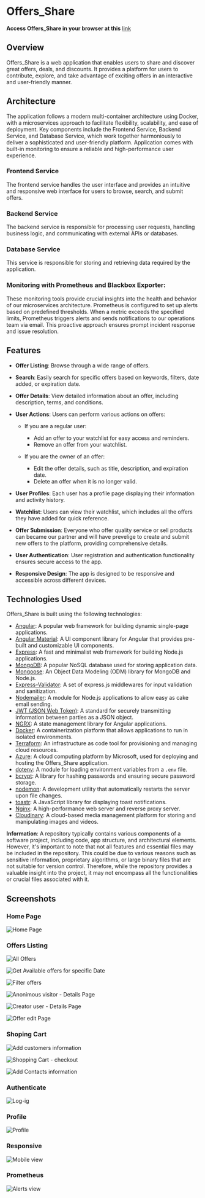 # Offers_Share


**Access Offers_Share in your browser at this** [link](https://shareoffer-tomivnikolov.b4a.run/) 


## Overview

Offers_Share is a web application that enables users to share and discover great offers, deals, and discounts. It provides a platform for users to contribute, explore, and take advantage of exciting offers in an interactive and user-friendly manner.

## Architecture

The application follows a modern multi-container architecture using Docker, with a microservices approach to facilitate flexibility, scalability, and ease of deployment. Key components include the Frontend Service, Backend Service, and Database Service, which work together harmoniously to deliver a sophisticated and user-friendly platform. Application comes with built-in monitoring to ensure a reliable and high-performance user experience.

### Frontend Service

The frontend service handles the user interface and provides an intuitive and responsive web interface for users to browse, search, and submit offers.

### Backend Service

The backend service is responsible for processing user requests, handling business logic, and communicating with external APIs or databases.

### Database Service

This service is responsible for storing and retrieving data required by the application.

### Monitoring with Prometheus and Blackbox Exporter:

These monitoring tools provide crucial insights into the health and behavior of our microservices architecture.
Prometheus is configured to set up alerts based on predefined thresholds. When a metric exceeds the specified limits, Prometheus triggers alerts and sends notifications to our operations team via email. This proactive approach ensures prompt incident response and issue resolution.

## Features

-    **Offer Listing**: Browse through a wide range of offers.
-    **Search**: Easily search for specific offers based on keywords, filters, date added, or expiration date.
  
-    **Offer Details**: View detailed information about an offer, including description, terms, and conditions.
 
-   **User Actions**: Users can perform various actions on offers:
  
    -   If you are a regular user:
        -   Add an offer to your watchlist for easy access and reminders.
        -   Remove an offer from your watchlist.
         
    -   If you are the owner of an offer:
        -   Edit the offer details, such as title, description, and expiration date.
        -   Delete an offer when it is no longer valid.
  
-    **User Profiles**: Each user has a profile page displaying their information and activity history.
  
-    **Watchlist**: Users can view their watchlist, which includes all the offers they have added for quick reference.
  
-    **Offer Submission**: Everyone who offer quality service or sell products can became our partner and will have prevelige to create and submit new offers to the platform, providing comprehensive details.
  
-    **User Authentication**: User registration and authentication functionality ensures secure access to the app.
-    **Responsive Design**: The app is designed to be responsive and accessible across different devices.

## Technologies Used

Offers_Share is built using the following technologies:

-    [Angular](https://angular.io/): A popular web framework for building dynamic single-page applications.
-    [Angular Material](https://material.angular.io/): A UI component library for Angular that provides pre-built and customizable UI components.
-    [Express](https://expressjs.com/): A fast and minimalist web framework for building Node.js applications.
-    [MongoDB](https://www.mongodb.com/): A popular NoSQL database used for storing application data.
-    [Mongoose](https://mongoosejs.com/): An Object Data Modeling (ODM) library for MongoDB and Node.js.
-    [Express-Validator](https://express-validator.github.io/): A set of express.js middlewares for input validation and sanitization.
-    [Nodemailer](https://nodemailer.com/): A module for Node.js applications to allow easy as cake email sending.
-    [JWT (JSON Web Token)](https://jwt.io/): A standard for securely transmitting information between parties as a JSON object.
-    [NGRX](https://ngrx.io/): A state management library for Angular applications.
-    [Docker](https://www.docker.com/): A containerization platform that allows applications to run in isolated environments.
-    [Terraform](https://www.terraform.io/): An infrastructure as code tool for provisioning and managing cloud resources.
-    [Azure](https://azure.microsoft.com/): A cloud computing platform by Microsoft, used for deploying and hosting the Offers_Share application.
-    [dotenv](https://www.npmjs.com/package/dotenv): A module for loading environment variables from a `.env` file.
-    [bcrypt](https://www.npmjs.com/package/bcrypt): A library for hashing passwords and ensuring secure password storage.
-    [nodemon](https://www.npmjs.com/package/nodemon): A development utility that automatically restarts the server upon file changes.
-    [toastr](https://www.npmjs.com/package/toastr): A JavaScript library for displaying toast notifications.
-    [Nginx](https://nginx.org/): A high-performance web server and reverse proxy server.
-    [Cloudinary](https://cloudinary.com/): A cloud-based media management platform for storing and manipulating images and videos.

**Information**: A repository typically contains various components of a software project, including code, app structure, and architectural elements. However, it's important to note that not all features and essential files may be included in the repository. This could be due to various reasons such as sensitive information, proprietary algorithms, or large binary files that are not suitable for version control. Therefore, while the repository provides a valuable insight into the project, it may not encompass all the functionalities or crucial files associated with it.

## Screenshots

### Home Page

![Home Page](https://res.cloudinary.com/duyubdgsj/image/upload/v1693473497/offers_share_project_presentation/2023-08-31_11_32_51-_etted6.png)

### Offers Listing

![All Offers](https://res.cloudinary.com/duyubdgsj/image/upload/v1693473502/offers_share_project_presentation/2023-08-31_11_53_21-Window_lcj7rb.png)

![Get Available offers for specific Date](https://res.cloudinary.com/duyubdgsj/image/upload/v1693473500/offers_share_project_presentation/2023-08-31_11_42_23-_fbsnlc.png)

![Filter offers](https://res.cloudinary.com/duyubdgsj/image/upload/v1693473500/offers_share_project_presentation/2023-08-31_11_41_37-_ala510.png)

![Anonimous visitor - Details Page](https://res.cloudinary.com/duyubdgsj/image/upload/v1693473499/offers_share_project_presentation/2023-08-31_11_45_58-_fzzzkk.png)

![Creator user - Details Page](https://res.cloudinary.com/duyubdgsj/image/upload/v1693473500/offers_share_project_presentation/2023-08-31_12_01_17-_l1aqrv.png)

![Offer edit Page](https://res.cloudinary.com/duyubdgsj/image/upload/v1693473497/offers_share_project_presentation/2023-08-31_12_07_05-Window_puijml.png)

### Shoping Cart

![Add customers information](https://res.cloudinary.com/duyubdgsj/image/upload/v1693473497/offers_share_project_presentation/2023-08-31_11_47_20-Window_dgc4hm.png)

![Shopping Cart - checkout](https://res.cloudinary.com/duyubdgsj/image/upload/v1693473495/offers_share_project_presentation/2023-08-31_11_47_59-Window_lozbbk.png)

![Add Contacts information](https://res.cloudinary.com/duyubdgsj/image/upload/v1693473496/offers_share_project_presentation/2023-08-31_11_49_04-_hr3fbt.png)

### Authenticate
    
![Log-ig](https://res.cloudinary.com/duyubdgsj/image/upload/v1693473515/offers_share_project_presentation/2023-08-31_11_40_14-_vqajen.png)

### Profile

![Profile](https://res.cloudinary.com/duyubdgsj/image/upload/v1693473528/offers_share_project_presentation/2023-08-31_12_05_39-_g2efqa.png)

### Responsive

![Mobile view](https://res.cloudinary.com/duyubdgsj/image/upload/v1693473497/offers_share_project_presentation/2023-08-31_12_02_47-Window_gl2tq6.png)

### Prometheus

![Alerts view](https://res.cloudinary.com/duyubdgsj/image/upload/v1690238902/2023-07-25_01_00_45-_cwrfjd.png)


